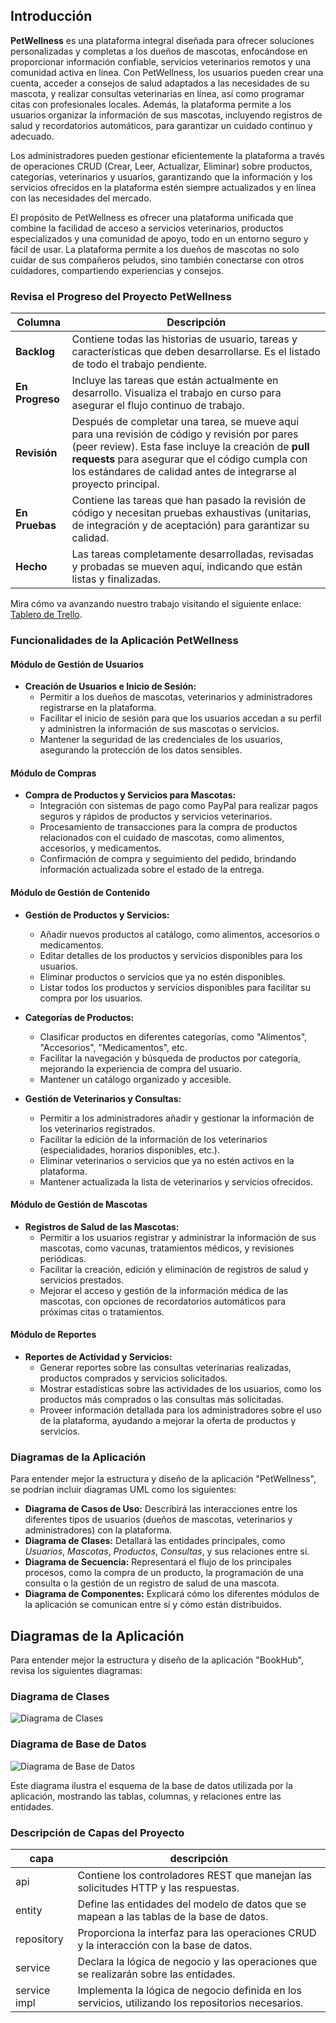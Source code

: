 
## Introducción

**PetWellness** es una plataforma integral diseñada para ofrecer soluciones personalizadas y completas a los dueños de mascotas, enfocándose en proporcionar información confiable, servicios veterinarios remotos y una comunidad activa en línea. Con PetWellness, los usuarios pueden crear una cuenta, acceder a consejos de salud adaptados a las necesidades de su mascota, y realizar consultas veterinarias en línea, así como programar citas con profesionales locales. Además, la plataforma permite a los usuarios organizar la información de sus mascotas, incluyendo registros de salud y recordatorios automáticos, para garantizar un cuidado continuo y adecuado.

Los administradores pueden gestionar eficientemente la plataforma a través de operaciones CRUD (Crear, Leer, Actualizar, Eliminar) sobre productos, categorías, veterinarios y usuarios, garantizando que la información y los servicios ofrecidos en la plataforma estén siempre actualizados y en línea con las necesidades del mercado.

El propósito de PetWellness es ofrecer una plataforma unificada que combine la facilidad de acceso a servicios veterinarios, productos especializados y una comunidad de apoyo, todo en un entorno seguro y fácil de usar. La plataforma permite a los dueños de mascotas no solo cuidar de sus compañeros peludos, sino también conectarse con otros cuidadores, compartiendo experiencias y consejos.

### Revisa el Progreso del Proyecto PetWellness

| **Columna**       | **Descripción**                                                                                                                                    |
|-------------------|----------------------------------------------------------------------------------------------------------------------------------------------------|
| **Backlog**       | Contiene todas las historias de usuario, tareas y características que deben desarrollarse. Es el listado de todo el trabajo pendiente.              |
| **En Progreso**   | Incluye las tareas que están actualmente en desarrollo. Visualiza el trabajo en curso para asegurar el flujo continuo de trabajo.                   |
| **Revisión**      | Después de completar una tarea, se mueve aquí para una revisión de código y revisión por pares (peer review). Esta fase incluye la creación de **pull requests** para asegurar que el código cumpla con los estándares de calidad antes de integrarse al proyecto principal. |
| **En Pruebas**    | Contiene las tareas que han pasado la revisión de código y necesitan pruebas exhaustivas (unitarias, de integración y de aceptación) para garantizar su calidad. |
| **Hecho**         | Las tareas completamente desarrolladas, revisadas y probadas se mueven aquí, indicando que están listas y finalizadas.                               |

Mira cómo va avanzando nuestro trabajo visitando el siguiente enlace: [Tablero de Trello](https://trello.com/invite/b/66df9b90adc79739768b56c7/ATTI1f0522ce1c974ea160da75e4d3ed2c8cD691B6BA/user-stories-petwellness).


### Funcionalidades de la Aplicación PetWellness

#### **Módulo de Gestión de Usuarios**

- **Creación de Usuarios e Inicio de Sesión:**
    - Permitir a los dueños de mascotas, veterinarios y administradores registrarse en la plataforma.
    - Facilitar el inicio de sesión para que los usuarios accedan a su perfil y administren la información de sus mascotas o servicios.
    - Mantener la seguridad de las credenciales de los usuarios, asegurando la protección de los datos sensibles.

#### **Módulo de Compras**

- **Compra de Productos y Servicios para Mascotas:**
    - Integración con sistemas de pago como PayPal para realizar pagos seguros y rápidos de productos y servicios veterinarios.
    - Procesamiento de transacciones para la compra de productos relacionados con el cuidado de mascotas, como alimentos, accesorios, y medicamentos.
    - Confirmación de compra y seguimiento del pedido, brindando información actualizada sobre el estado de la entrega.

#### **Módulo de Gestión de Contenido**

- **Gestión de Productos y Servicios:**
    - Añadir nuevos productos al catálogo, como alimentos, accesorios o medicamentos.
    - Editar detalles de los productos y servicios disponibles para los usuarios.
    - Eliminar productos o servicios que ya no estén disponibles.
    - Listar todos los productos y servicios disponibles para facilitar su compra por los usuarios.

- **Categorías de Productos:**
    - Clasificar productos en diferentes categorías, como "Alimentos", "Accesorios", "Medicamentos", etc.
    - Facilitar la navegación y búsqueda de productos por categoría, mejorando la experiencia de compra del usuario.
    - Mantener un catálogo organizado y accesible.

- **Gestión de Veterinarios y Consultas:**
    - Permitir a los administradores añadir y gestionar la información de los veterinarios registrados.
    - Facilitar la edición de la información de los veterinarios (especialidades, horarios disponibles, etc.).
    - Eliminar veterinarios o servicios que ya no estén activos en la plataforma.
    - Mantener actualizada la lista de veterinarios y servicios ofrecidos.

#### **Módulo de Gestión de Mascotas**

- **Registros de Salud de las Mascotas:**
    - Permitir a los usuarios registrar y administrar la información de sus mascotas, como vacunas, tratamientos médicos, y revisiones periódicas.
    - Facilitar la creación, edición y eliminación de registros de salud y servicios prestados.
    - Mejorar el acceso y gestión de la información médica de las mascotas, con opciones de recordatorios automáticos para próximas citas o tratamientos.

#### **Módulo de Reportes**

- **Reportes de Actividad y Servicios:**
    - Generar reportes sobre las consultas veterinarias realizadas, productos comprados y servicios solicitados.
    - Mostrar estadísticas sobre las actividades de los usuarios, como los productos más comprados o las consultas más solicitadas.
    - Proveer información detallada para los administradores sobre el uso de la plataforma, ayudando a mejorar la oferta de productos y servicios.

### Diagramas de la Aplicación

Para entender mejor la estructura y diseño de la aplicación "PetWellness", se podrían incluir diagramas UML como los siguientes:

- **Diagrama de Casos de Uso:** Describirá las interacciones entre los diferentes tipos de usuarios (dueños de mascotas, veterinarios y administradores) con la plataforma.
- **Diagrama de Clases:** Detallará las entidades principales, como *Usuarios*, *Mascotas*, *Productos*, *Consultas*, y sus relaciones entre sí.
- **Diagrama de Secuencia:** Representará el flujo de los principales procesos, como la compra de un producto, la programación de una consulta o la gestión de un registro de salud de una mascota.
- **Diagrama de Componentes:** Explicará cómo los diferentes módulos de la aplicación se comunican entre sí y cómo están distribuidos.

## Diagramas de la Aplicación

Para entender mejor la estructura y diseño de la aplicación "BookHub", revisa los siguientes diagramas:

### Diagrama de Clases

![Diagrama de Clases](diagrama_clase_venta_libro.png)


### Diagrama de Base de Datos

![Diagrama de Base de Datos](diagrama_base_datos_venta_libro.png)

Este diagrama ilustra el esquema de la base de datos utilizada por la aplicación, mostrando las tablas, columnas, y relaciones entre las entidades.

### Descripción de Capas del Proyecto

| capa        | descripción                                                                                  |
|-------------|----------------------------------------------------------------------------------------------|
| api         | Contiene los controladores REST que manejan las solicitudes HTTP y las respuestas.            |
| entity      | Define las entidades del modelo de datos que se mapean a las tablas de la base de datos.      |
| repository  | Proporciona la interfaz para las operaciones CRUD y la interacción con la base de datos.      |
| service     | Declara la lógica de negocio y las operaciones que se realizarán sobre las entidades.         |
| service impl| Implementa la lógica de negocio definida en los servicios, utilizando los repositorios necesarios. |
